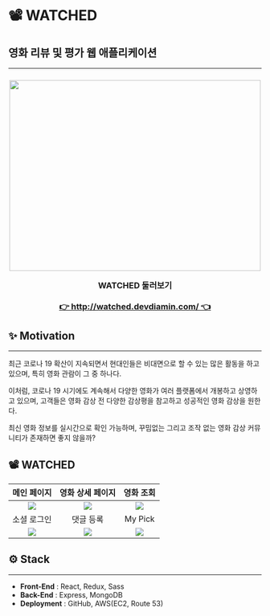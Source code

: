 # 📽️ WATCHED

## 영화 리뷰 및 평가 웹 애플리케이션

---

<h3 align="center">
  
<img width="500" height="380" src=https://user-images.githubusercontent.com/42745614/153751940-31a04b32-8d11-410d-a1a2-64de4ca1938b.gif></br>
  
  
<div>WATCHED 둘러보기</div></br>
  
<div>
  <a href="http://watched.devdiamin.com/">👉 http://watched.devdiamin.com/ 👈</a> 
</div>
  
</h3>

## ✨ Motivation

---

최근 코로나 19 확산이 지속되면서 현대인들은 비대면으로 할 수 있는 많은 활동을 하고 있으며, 특히 영화 관람이 그 중 하나다.

이처럼, 코로나 19 시기에도 계속해서 다양한 영화가 여러 플랫폼에서 개봉하고 상영하고 있으며, 고객들은 영화 감상 전 다양한 감상평을 참고하고 성공적인 영화 감상을 원한다.

최신 영화 정보를 실시간으로 확인 가능하며, 꾸밈없는 그리고 조작 없는 영화 감상 커뮤니티가 존재하면 좋지 않을까?

## 📽️ WATCHED

| 메인 페이지 | 영화 상세 페이지 | 영화 조회 |
|:---:|:---:|:---:|
| <img src=https://user-images.githubusercontent.com/42745614/153751940-31a04b32-8d11-410d-a1a2-64de4ca1938b.gif> | <img src=https://user-images.githubusercontent.com/42745614/153752079-0ac30dab-2222-4ca3-92e4-3f0b27edac28.gif > | <img src=https://user-images.githubusercontent.com/42745614/153750863-8c133252-ac6f-4352-b64a-bc039c9a5b1f.gif > |
| 소셜 로그인 | 댓글 등록 | My Pick |
| <img src=https://user-images.githubusercontent.com/42745614/153751985-9e649c95-0bcc-4b63-ae04-075a1ae264c3.gif > | <img src=https://user-images.githubusercontent.com/42745614/153750902-12af025c-3ec7-43f8-94b4-7058d89dbd63.gif > | <img src=https://user-images.githubusercontent.com/42745614/153750910-2b1f0fb0-bf3b-41fa-8424-b4a171213e5a.gif > |

## ⚙️ Stack

---

- **Front-End** : React, Redux, Sass
- **Back-End** : Express, MongoDB
- **Deployment** : GitHub, AWS(EC2, Route 53)

